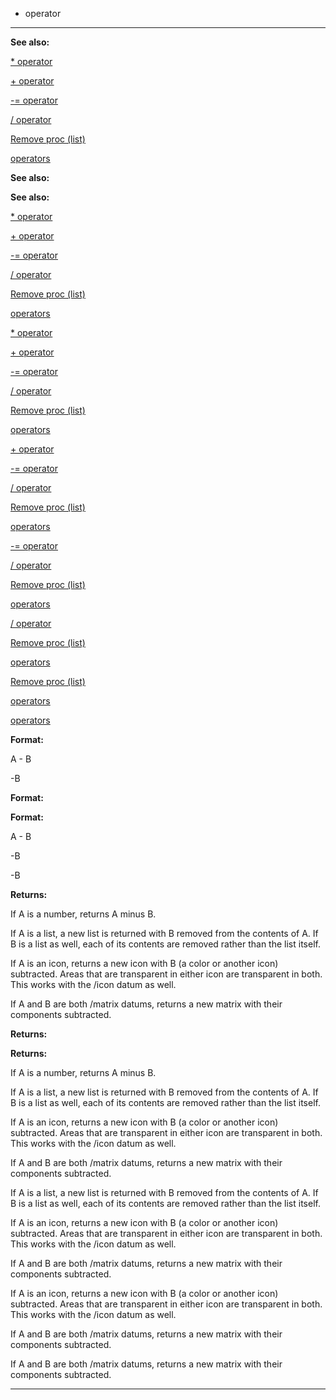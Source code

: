 

 - operator
------------




**See also:** 


[\* operator](#/operator/*) 

[+ operator](#/operator/+) 

[-= operator](#/operator/-=) 

[/ operator](#/operator//) 

[Remove proc (list)](#/list/proc/Remove) 

[operators](#/operator) 








**See also:** 

**See also:**

[\* operator](#/operator/*) 

[+ operator](#/operator/+) 

[-= operator](#/operator/-=) 

[/ operator](#/operator//) 

[Remove proc (list)](#/list/proc/Remove) 

[operators](#/operator) 






[\* operator](#/operator/*)

[+ operator](#/operator/+) 

[-= operator](#/operator/-=) 

[/ operator](#/operator//) 

[Remove proc (list)](#/list/proc/Remove) 

[operators](#/operator) 





[+ operator](#/operator/+)

[-= operator](#/operator/-=) 

[/ operator](#/operator//) 

[Remove proc (list)](#/list/proc/Remove) 

[operators](#/operator) 




[-= operator](#/operator/-=)

[/ operator](#/operator//) 

[Remove proc (list)](#/list/proc/Remove) 

[operators](#/operator) 



[/ operator](#/operator//)

[Remove proc (list)](#/list/proc/Remove) 

[operators](#/operator) 


[Remove proc (list)](#/list/proc/Remove)

[operators](#/operator) 

[operators](#/operator)


**Format:** 


 A - B
 
 -B
 



**Format:** 

**Format:**

 A - B
 
 -B
 


 -B



**Returns:** 


 If A is a number, returns A minus B.
 
 If A is a list, a new list is returned with B removed from the contents
 of A. If B is a list as well, each of its contents are removed rather
 than the list itself.
 
 If A is an icon, returns a new icon with B (a color or another icon)
 subtracted. Areas that are transparent in either icon are transparent in
 both. This works with the /icon datum as well.
 
 If A and B are both /matrix datums, returns a new matrix with their
 components subtracted.
 





**Returns:** 

**Returns:**

 If A is a number, returns A minus B.
 
 If A is a list, a new list is returned with B removed from the contents
 of A. If B is a list as well, each of its contents are removed rather
 than the list itself.
 
 If A is an icon, returns a new icon with B (a color or another icon)
 subtracted. Areas that are transparent in either icon are transparent in
 both. This works with the /icon datum as well.
 
 If A and B are both /matrix datums, returns a new matrix with their
 components subtracted.
 




 If A is a list, a new list is returned with B removed from the contents
 of A. If B is a list as well, each of its contents are removed rather
 than the list itself.
 
 If A is an icon, returns a new icon with B (a color or another icon)
 subtracted. Areas that are transparent in either icon are transparent in
 both. This works with the /icon datum as well.
 
 If A and B are both /matrix datums, returns a new matrix with their
 components subtracted.
 



 If A is an icon, returns a new icon with B (a color or another icon)
 subtracted. Areas that are transparent in either icon are transparent in
 both. This works with the /icon datum as well.
 
 If A and B are both /matrix datums, returns a new matrix with their
 components subtracted.
 


 If A and B are both /matrix datums, returns a new matrix with their
 components subtracted.



---


